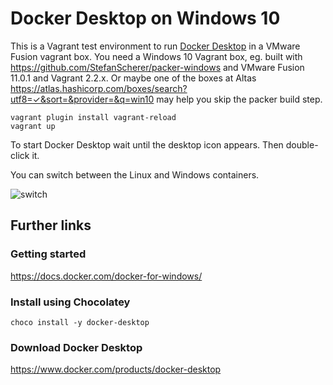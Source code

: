 # Docker Desktop on Windows 10

This is a Vagrant test environment to run [Docker Desktop](https://docs.docker.com/docker-for-windows/) in a VMware Fusion vagrant box. You need a Windows 10 Vagrant box, eg. built with https://github.com/StefanScherer/packer-windows and VMware Fusion 11.0.1 and Vagrant 2.2.x. Or maybe one of the boxes at Altas https://atlas.hashicorp.com/boxes/search?utf8=✓&sort=&provider=&q=win10 may help you skip the packer build step.

```
vagrant plugin install vagrant-reload
vagrant up
```

To start Docker Desktop wait until the desktop icon appears. Then double-click it.

You can switch between the Linux and Windows containers.

![switch](images/docker-for-windows-switch.gif)


## Further links

### Getting started

https://docs.docker.com/docker-for-windows/

### Install using Chocolatey

```
choco install -y docker-desktop
```
### Download Docker Desktop

https://www.docker.com/products/docker-desktop
